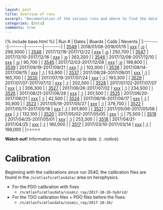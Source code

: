 ```yaml
---
layout: post
title: Overview of runs
excerpt: "Documentation of the various runs and where to find the data"
categories: [data]
comments: true
---
```

{% include base.html %}
| Run # | Dates | Boards | Calib | Nevents |
|:--------|:-------:|--------:|--------:|
| [3549]({{base}}/articles/2018-01/run3549) | 2018/01/08-2018/01/15 | [xxx]({{base}}/articles/2017-10/run3540-boards) | [:o](#calibration) | 298,3000 |
| [3548]({{base}}/articles/2017-12/run3548) | 2017/12/16-2017/12/22 | [xxx]({{base}}/articles/2017-10/run3540-boards) | [:o](#calibration) | 250,700 |
| [3547]({{base}}/articles/2017-12/run3547) | 2017/12/10-2017/12/16 | [xxx]({{base}}/articles/2017-10/run3540-boards) | [:o](#calibration) | 263,200 |
| [3546]({{base}}/articles/2017-12/run3546) | 2017/12/08-2017/12/10 | [xxx]({{base}}/articles/2017-10/run3540-boards) | [:o](#calibration) | 90,700 |
| [3545]({{base}}/articles/2017-12/run3545) | 2017/12/03-2017/12/08 | [xxx]({{base}}/articles/2017-10/run3540-boards) | [:o](#calibration) | 199,800 |
| [3539]({{base}}/articles/2017-09/run3539) | 2017/09/19-2017/09/21 | [xxx]({{base}}/articles/2017-06/run3525-boards) | [:)](https://github.com/crogan/VMM2_Calibration/tree/master/CALIBRATIONS/Apr22_17) | 102,000 |
| [3538]({{base}}/articles/2017-09/run3538) | 2017/09/14-2017/09/15 | [xxx]({{base}}/articles/2017-06/run3525-boards) | [:)](https://github.com/crogan/VMM2_Calibration/tree/master/CALIBRATIONS/Apr22_17) | 53,900 |
| [3537]({{base}}/articles/2017-08/run3537) | 2017/08/28-2017/09/01 | [xxx]({{base}}/articles/2017-06/run3525-boards) | [:)](https://github.com/crogan/VMM2_Calibration/tree/master/CALIBRATIONS/Apr22_17) | 165,700 |
| [3530]({{base}}/articles/2017-08/run3530) | 2017/07/19-2017/07/24 | [xxx]({{base}}/articles/2017-06/run3525-boards) | [:)](https://github.com/crogan/VMM2_Calibration/tree/master/CALIBRATIONS/Apr22_17) | 193,300 |
| [3529]({{base}}/articles/2017-07/run3529) | 2017/07/07-2017/07/12 | [xxx]({{base}}/articles/2017-06/run3525-boards) | [:)](https://github.com/crogan/VMM2_Calibration/tree/master/CALIBRATIONS/Apr22_17) | 202,500 |
| [3528]({{base}}/articles/2017-07/run3528) | 2017/07/02-2017/07/07 | [xxx]({{base}}/articles/2017-06/run3525-boards) | [:)](https://github.com/crogan/VMM2_Calibration/tree/master/CALIBRATIONS/Apr22_17) | 206,300 |
| [3527]({{base}}/articles/2017-06/run3527) | 2017/06/26-2017/07/02 | [xxx]({{base}}/articles/2017-06/run3525-boards) | [:)](https://github.com/crogan/VMM2_Calibration/tree/master/CALIBRATIONS/Apr22_17) | 234,500 |
| [3526]({{base}}/articles/2017-06/run3526) | 2017/06/21-2017/06/26 | [xxx]({{base}}/articles/2017-06/run3525-boards) | [:)](https://github.com/crogan/VMM2_Calibration/tree/master/CALIBRATIONS/Apr22_17) | 201,500 |
| [3525]({{base}}/articles/2017-06/run3525) | 2017/06/20-2017/06/21 | [xxx]({{base}}/articles/2017-06/run3525-boards) | [:)](https://github.com/crogan/VMM2_Calibration/tree/master/CALIBRATIONS/Apr22_17) | 42,500 |
| [3524]({{base}}/articles/2017-06/run3524) | 2017/06/16-2017/06/17 | [xxx]({{base}}/articles/2017-06/run3524-boards) | [:)](https://github.com/crogan/VMM2_Calibration/tree/master/CALIBRATIONS/Apr22_17) | 30,900 |
| [3523](run3523) | 2017/05/18-2017/05/27 | [xxx](run3518-boards) | [:)](https://github.com/crogan/VMM2_Calibration/tree/master/CALIBRATIONS/Apr22_17) | 379,700 |
| [3522](run3522) | 2017/05/11-2017/05/18 | [xxx](run3518-boards) | [:)](https://github.com/crogan/VMM2_Calibration/tree/master/CALIBRATIONS/Apr22_17) | 301,800 |
| [3521](run3521) | 2017/05/06-2017/05/08 | [xxx](run3518-boards) | [:)](https://github.com/crogan/VMM2_Calibration/tree/master/CALIBRATIONS/Apr22_17) | 132,100 |
| [3520](run3520) | 2017/05/02-2017/05/05 | [xxx](run3518-boards) | [:)](https://github.com/crogan/VMM2_Calibration/tree/master/CALIBRATIONS/Apr22_17) | 75,500 |
| [3519](run3519) | 2017/04/25-2017/05/01 | [xxx](run3518-boards) | [:)](https://github.com/crogan/VMM2_Calibration/tree/master/CALIBRATIONS/Apr22_17) | 253,300 |
| [3518](run3518) | 2017/04/21-2017/04/25 | [xxx](run3518-boards) | [:)](https://github.com/crogan/VMM2_Calibration/tree/master/CALIBRATIONS/Apr22_17) | 160,000 |
| [3517](run3517) | 2017/03/10-2017/03/14 | [xxx](run3515-boards) | [:)](https://github.com/crogan/VMM2_Calibration/tree/master/CALIBRATIONS/Feb23_17) | 199,000 |
|=====

**Watch out!** Information may not be up to date.
{: .notice}
# Calibration
Beginning with the calibrations since run 3540, the calibration files are found in the ```/n/atlasfs/atlasdata/``` area on herophysics.
* For the PDO calibration with fixes
  * ```/n/atlasfs/atlasdata/cosmic_ray/2017-10-26-hybrid/```
* For the TDO calibration files + PDO files before the fixes:
  * ```/n/atlasfs/atlasdata/cosmic_ray/2017-10-26/```
